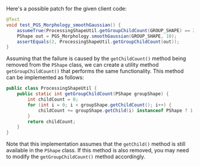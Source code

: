 Here's a possible patch for the given client code:

```java
@Test
void test_PGS_Morphology_smoothGaussian() {
    assumeTrue(ProcessingShapeUtil.getGroupChildCount(GROUP_SHAPE) == 2);
    PShape out = PGS_Morphology.smoothGaussian(GROUP_SHAPE, 10);
    assertEquals(2, ProcessingShapeUtil.getGroupChildCount(out));
}
```

Assuming that the failure is caused by the `getChildCount()` method being removed from the `PShape` class, we can create a utility method `getGroupChildCount()` that performs the same functionality. This method can be implemented as follows:

```java
public class ProcessingShapeUtil {
    public static int getGroupChildCount(PShape groupShape) {
        int childCount = 0;
        for (int i = 0; i < groupShape.getChildCount(); i++) {
            childCount += groupShape.getChild(i) instanceof PShape ? 1 : 0;
        }
        return childCount;
    }
}
```

Note that this implementation assumes that the `getChild()` method is still available in the `PShape` class. If this method is also removed, you may need to modify the `getGroupChildCount()` method accordingly.